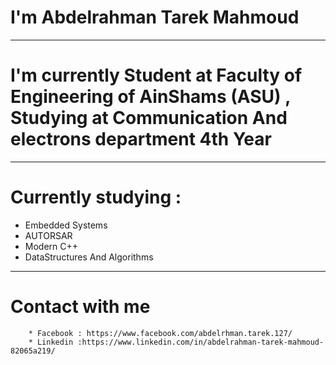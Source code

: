 
# I'm Abdelrahman Tarek Mahmoud 
------------------------------------------------------------------------------------------------------------------------------
# I'm currently Student at Faculty of Engineering of AinShams (ASU) , Studying at Communication And electrons department 4th Year
------------------------------------------------------------------------------------------------------------------------------
 # Currently studying : 
 
  * Embedded Systems
  * AUTORSAR
  * Modern C++
  * DataStructures And Algorithms
------------------------------------------------------------------------------------------------------------------------------
# Contact with me 
        * Facebook : https://www.facebook.com/abdelrhman.tarek.127/
        * Linkedin :https://www.linkedin.com/in/abdelrahman-tarek-mahmoud-82065a219/

